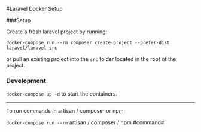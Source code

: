 #Laravel Docker Setup

###Setup

Create a fresh laravel project by running:

`docker-compose run --rm composer create-project --prefer-dist laravel/laravel src `

or pull an existing project into the `src` folder located in the root of the project.


### Development
`docker-compose up -d` to start the containers.

----

To run commands in artisan / composer or npm:

`docker-compose run --rm` artisan / composer / npm #command#




